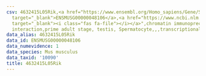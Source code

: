 ```yaml
---
csv: 4632415L05Rik,<a href="https://www.ensembl.org/Homo_sapiens/Gene/Summary?db=core;g=ENSMUSG00000048106"
  target="_blank">ENSMUSG00000048106</a>,<a href="https://www.ncbi.nlm.nih.gov/pubmed/25450459"
  target="_blank"><i class="fas fa-file"></i></a>",chromatin immunoprecipitation assay,direct
  interaction,prime adult stage, testis, Spermatocyte,,,transcriptional regulation,
data_alias: 4632415L05Rik
data_id: ENSMUSG00000048106
data_numevidence: 1
data_species: Mus musculus
data_taxid: '10090'
title: 4632415L05Rik
---
```

